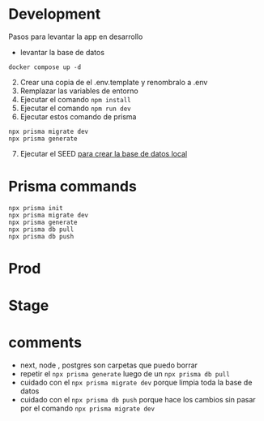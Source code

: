 # Development
Pasos para levantar la app en desarrollo 

* levantar la base de datos 
```
docker compose up -d
```
2. Crear una copia de el .env.template y renombralo a .env
3. Remplazar las variables de entorno
4. Ejecutar el comando ``` npm install ```
5. Ejecutar el comando ``` npm run dev ```
6. Ejecutar estos comando de prisma 
``` 
npx prisma migrate dev
npx prisma generate
```
7. Ejecutar el SEED [para crear la base de datos local](localhost:3000/api/seed)


# Prisma commands
```
npx prisma init 
npx prisma migrate dev
npx prisma generate
npx prisma db pull
npx prisma db push
```

# Prod


# Stage


# comments
* next, node , postgres son carpetas que puedo borrar
* repetir el ```npx prisma generate``` luego de un ```npx prisma db pull```
* cuidado con el ```npx prisma migrate dev``` porque limpia toda la base de datos
* cuidado con el ```npx prisma db push``` porque hace los cambios sin pasar por el comando ```npx prisma migrate dev```